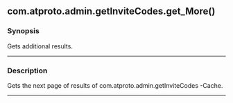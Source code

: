 com.atproto.admin.getInviteCodes.get_More()
-------------------------------------------




### Synopsis
Gets additional results.



---


### Description

Gets the next page of results of com.atproto.admin.getInviteCodes -Cache.



---
